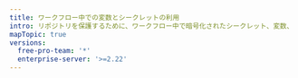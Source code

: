 ```yaml
---
title: ワークフロー中での変数とシークレットの利用
intro: リポジトリを保護するために、ワークフロー中で暗号化されたシークレット、変数、トークンを利用してください。
mapTopic: true
versions:
  free-pro-team: '*'
  enterprise-server: '>=2.22'
---
```


